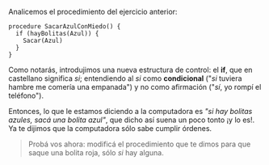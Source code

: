 Analicemos el procedimiento del ejercicio anterior:

```gobstones
procedure SacarAzulConMiedo() {
  if (hayBolitas(Azul)) {
    Sacar(Azul)
  } 
}
```

Como notarás, introdujimos una nueva estructura de control: el **if**, que en castellano significa _si_; entendiendo al _si_ como **condicional** ("_si_ tuviera hambre me comería una empanada") y no como afirmación ("_sí_, yo rompí el teléfono").

Entonces, lo que le estamos diciendo a la computadora es _"si hay bolitas azules, sacá una bolita azul"_, que dicho así suena un poco tonto ¡y lo es!. Ya te dijimos que la computadora sólo sabe cumplir órdenes.

> Probá vos ahora: modificá el procedimiento que te dimos para que saque una bolita roja, sólo _si_ hay alguna.